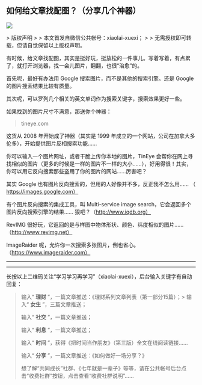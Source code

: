 ## 如何给文章找配图？（分享几个神器）
 ![](http://mmbiz.qpic.cn/mmbiz/BDcu2rMySicqPMA262nH19wP7veJWYfX1d9OVFhBjuVssANfwkibOtAJSP7SUjl94zAke8WYO2eIM0QicVxvNlxeQ/640?wx_fmt=jpeg&wxfrom=5)
<head><meta http-equiv="Content-Type" content="text/html; charset=utf-8"></head>
> 版权声明
> 
> 本文首发自微信公共帐号：xiaolai-xuexi；
> 
> 无需授权即可转载，但请自觉保留以上版权声明。

有时候，给文章找配图，其实是挺好玩，挺放松的一件事儿。写着写着，有点累了，就打开浏览器，找一会儿图片，翻翻，也很“治愈”的。

首先呢，最好有办法用 Google 搜索图片，而不是其他的搜索引擎。还是 Google 的图片搜索结果比较有质量。

其次呢，可以罗列几个相关的英文单词作为搜索关键字，搜索效果更好一些。

如果找到的图片尺寸不满意，那送你个神器：

> tineye.com



这货从 2008 年开始成了神器（其实是 1999 年成立的一个网站，公司在加拿大多伦多），开始提供图片反相搜索功能……



你可以输入一个图片网址，或者干脆上传你本地的图片，TinEye 会帮你在网上寻找相似的图片（更多的时候是一样的图片不一样的大小……），好用得很！其实，你可以用它反向搜索那些盗用了你的图片的网站……厉害吧？

其实 Google 也有图片反向搜索的，但用的人好像并不多，反正我不怎么用…… （ https://images.google.com）

有个图片反向搜索的集成工具，叫 Multi-service image search，它会返回多个图片反向搜索引擎的结果…… 狠吧？（http://www.iqdb.org）

RevIMG 很好玩，它返回的是与样图中物体形状、颜色、纬度相似的图片……（http://www.revimg.net）

ImageRaider 呢，允许你一次搜索多张图片，倒也省心。（https://www.imageraider.com）

* * *



* * *

长按以上二维码关注“学习学习再学习”（xiaolai-xuexi），后台输入关键字有自动回复：

> 输入“ **理财** ”，一篇文章推送：《理财系列文章列表（第一部分15篇）；> 输入“ **女生** ”，三篇文章推送；
> 
> 输入“ **社交** ”，一篇文章推送；
> 
> 输入“ **利息** ”，一篇文章推送；
> 
> 输入“ **时间** ”，获得《把时间当作朋友》（第三版）全文在线阅读链接……
> 
> 输入“ **分享** ”，一篇文章推送：《如何做好一场分享？》
> 
> 想了解“共同成长”社群、《七年就是一辈子》等等，请在公共帐号后台点击“收费社群”按钮，点击查看“收费社群说明”……

